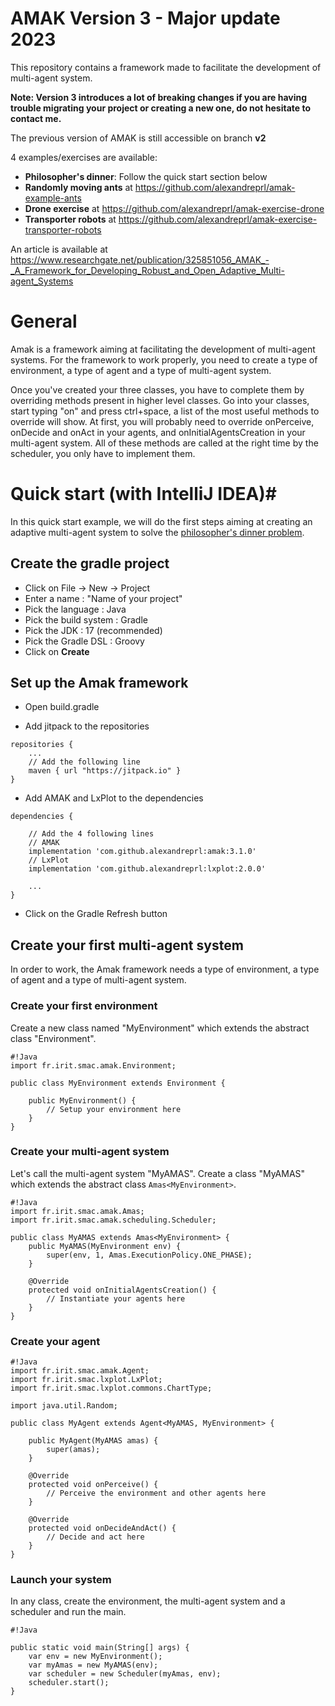 # AMAK Version 3 - Major update 2023 #

This repository contains a framework made to facilitate the development of multi-agent system.

**Note: Version 3 introduces a lot of breaking changes if you are having trouble migrating your project or creating a new one, do not hesitate to contact me.**

The previous version of AMAK is still accessible on branch **v2**

4 examples/exercises are available:
- **Philosopher's dinner**: Follow the quick start section below
- **Randomly moving ants** at https://github.com/alexandreprl/amak-example-ants
- **Drone exercise** at https://github.com/alexandreprl/amak-exercise-drone
- **Transporter robots** at https://github.com/alexandreprl/amak-exercise-transporter-robots

An article is available at https://www.researchgate.net/publication/325851056_AMAK_-_A_Framework_for_Developing_Robust_and_Open_Adaptive_Multi-agent_Systems

# General #

Amak is a framework aiming at facilitating the development of multi-agent systems.
For the framework to work properly, you need to create a type of environment, a type of agent and a type of multi-agent system.

Once you've created your three classes, you have to complete them by overriding methods present in higher level classes. Go into your classes, start typing "on" and press ctrl+space, a list of the most useful methods to override will show.
At first, you will probably need to override onPerceive, onDecide and onAct in your agents, and onInitialAgentsCreation in your multi-agent system.
All of these methods are called at the right time by the scheduler, you only have to implement them.

# Quick start (with IntelliJ IDEA)#

In this quick start example, we will do the first steps aiming at creating an adaptive multi-agent system to solve the [philosopher's dinner problem](https://en.wikipedia.org/wiki/Dining_philosophers_problem).

## Create the gradle project ##

- Click on File -> New -> Project
- Enter a name : "Name of your project"
- Pick the language : Java
- Pick the build system : Gradle
- Pick the JDK : 17 (recommended)
- Pick the Gradle DSL : Groovy
- Click on **Create**

## Set up the Amak framework ##

* Open build.gradle

* Add jitpack to the repositories
```
repositories {
    ...
    // Add the following line
    maven { url "https://jitpack.io" }
}
```

* Add AMAK and LxPlot to the dependencies
```
dependencies {

    // Add the 4 following lines
    // AMAK
    implementation 'com.github.alexandreprl:amak:3.1.0'
    // LxPlot
    implementation 'com.github.alexandreprl:lxplot:2.0.0'
    
    ...
}
```

* Click on the Gradle Refresh button

## Create your first multi-agent system ##

In order to work, the Amak framework needs a type of environment, a type of agent and a type of multi-agent system.


### Create your first environment ###

Create a new class named "MyEnvironment" which extends the abstract class "Environment".


```
#!Java
import fr.irit.smac.amak.Environment;

public class MyEnvironment extends Environment {

	public MyEnvironment() {
		// Setup your environment here
	}
}
```

### Create your multi-agent system ###

Let's call the multi-agent system "MyAMAS".
Create a class "MyAMAS" which extends the abstract class `Amas<MyEnvironment>`.

```
#!Java
import fr.irit.smac.amak.Amas;
import fr.irit.smac.amak.scheduling.Scheduler;

public class MyAMAS extends Amas<MyEnvironment> {
	public MyAMAS(MyEnvironment env) {
		super(env, 1, Amas.ExecutionPolicy.ONE_PHASE);
	}

	@Override
	protected void onInitialAgentsCreation() {
		// Instantiate your agents here
	}
}
```

### Create your agent ###


```
#!Java
import fr.irit.smac.amak.Agent;
import fr.irit.smac.lxplot.LxPlot;
import fr.irit.smac.lxplot.commons.ChartType;

import java.util.Random;

public class MyAgent extends Agent<MyAMAS, MyEnvironment> {

	public MyAgent(MyAMAS amas) {
		super(amas);
	}

	@Override
	protected void onPerceive() {
	    // Perceive the environment and other agents here
	}

	@Override
	protected void onDecideAndAct() {
	    // Decide and act here
	}
}
```


### Launch your system ###

In any class, create the environment, the multi-agent system and a scheduler and run the main.


```
#!Java

public static void main(String[] args) {
	var env = new MyEnvironment();
	var myAmas = new MyAMAS(env);
	var scheduler = new Scheduler(myAmas, env);
	scheduler.start();
}
```
